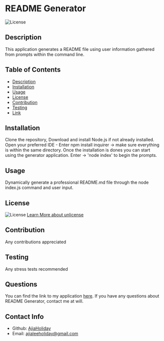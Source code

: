 # README Generator

  ![License](https://img.shields.io/badge/License-unlicense-blue.svg)

  ## Description
  This application generates a README file using user information gathered from prompts within the command line.

  ## Table of Contents
  * [Description](#description)
  * [Installation](#installation)
  * [Usage](#usage)
  * [License](#license)
  * [Contribution](#contribution)
  * [Testing](#testing)
  * [Link](#link)

  ## Installation
  Clone the repository, Download and install Node.js if not already installed. Open your preferred IDE - Enter npm install inquirer -> make sure everything is within the same directory. Once the installation is dones you can start using the generator application. Enter -> 'node index' to begin the prompts.

  ## Usage
  Dynamically generate a professional README.md file through the node index.js command and user input. 

  
  ## License
  
  ![License](https://img.shields.io/badge/License-unlicense-blue.svg)
  [Learn More about unlicense](https://choosealicense.com/licenses/unlicense)

  ## Contribution
  Any contributions appreciated

  ## Testing
  Any stress tests recommended

  ## Questions
  You can find the link to my application [here](github.com/AjiaHoliday/readme-generator).
  If you have any questions about README Generator, contact me at will. 

  ## Contact Info
  - Github: [AjiaHoliday](https://github.com/AjiaHoliday)
  - Email: ajialeeholiday@gmail.com

